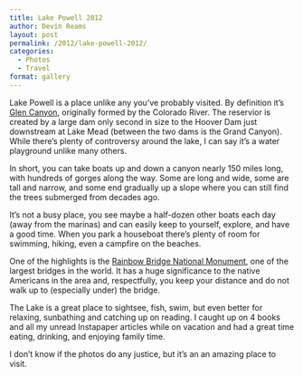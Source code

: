 ```yaml
---
title: Lake Powell 2012
author: Devin Reams
layout: post
permalink: /2012/lake-powell-2012/
categories:
  - Photos
  - Travel
format: gallery
---
```

Lake Powell is a place unlike any you&#8217;ve probably visited. By definition it&#8217;s [Glen Canyon][1], originally formed by the Colorado River. The reservior is created by a large dam only second in size to the Hoover Dam just downstream at Lake Mead (between the two dams is the Grand Canyon). While there&#8217;s plenty of controversy around the lake, I can say it&#8217;s a water playground unlike many others.

In short, you can take boats up and down a canyon nearly 150 miles long, with hundreds of gorges along the way. Some are long and wide, some are tall and narrow, and some end gradually up a slope where you can still find the trees submerged from decades ago.

It&#8217;s not a busy place, you see maybe a half-dozen other boats each day (away from the marinas) and can easily keep to yourself, explore, and have a good time. When you park a houseboat there&#8217;s plenty of room for swimming, hiking, even a campfire on the beaches.

One of the highlights is the [Rainbow Bridge National Monument][2], one of the largest bridges in the world. It has a huge significance to the native Americans in the area and, respectfully, you keep your distance and do not walk up to (especially under) the bridge.

The Lake is a great place to sightsee, fish, swim, but even better for relaxing, sunbathing and catching up on reading. I caught up on 4 books and all my unread Instapaper articles while on vacation and had a great time eating, drinking, and enjoying family time.

I don&#8217;t know if the photos do any justice, but it&#8217;s an an amazing place to visit.

 [1]: http://en.wikipedia.org/wiki/Glen_Canyon
 [2]: http://en.wikipedia.org/wiki/Rainbow_Bridge_National_Monument
